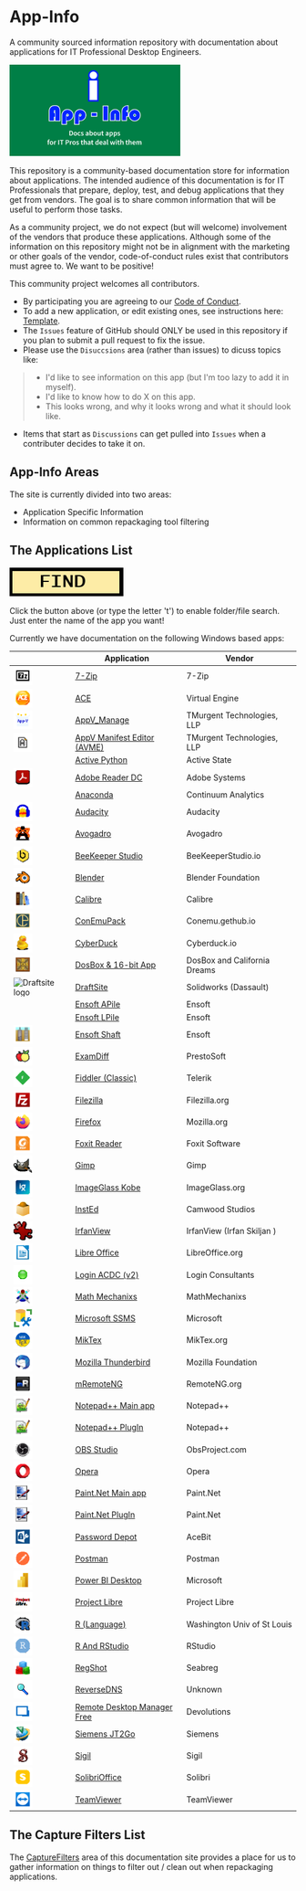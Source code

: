 # App-Info
A community sourced information repository with documentation about applications for IT Professional Desktop Engineers.

[<img src="media/App-Info.png" alt="App-Info logo" width="300" />](media/App-Info.png)

This repository is a community-based documentation store for information about applications.  The intended audience of this documentation is for IT Professionals that prepare, deploy, test, and debug applications that they get from vendors.  The goal is to share common information that will be useful to perform those tasks.

As a community project, we do not expect (but will welcome) involvement of the vendors that produce these applications.  Although some of the information on this repository might not be in alignment with the marketing or other goals of the vendor, code-of-conduct rules exist that contributors must agree to.  We want to be positive!

This community project welcomes all contributors. 
* By participating you are agreeing to our [Code of Conduct](CODE_OF_CONDUCT.md).
* To add a new application, or edit existing ones, see instructions here: [Template](/Templates).
* The `Issues` feature of GitHub should ONLY be used in this repository if you plan to submit a pull request to fix the issue.
* Please use the `Disuccsions` area (rather than issues) to dicuss topics like:
> * I'd like to see information on this app (but I'm too lazy to add it in myself).
> * I'd like to know how to do X on this app.
> * This looks wrong, and why it looks wrong and what it should look like.
* Items that start as `Discussions` can get pulled into `Issues` when a contributer decides to take it on.

## App-Info Areas
The site is currently divided into two areas:
* Application Specific Information
* Information on common repackaging tool filtering

## The Applications List

<a href="https://github.com/TimMangan/App-Info/find/main"> <img src="media/Find.png" alt="Find" width="200" /> </a> 

Click the button above (or type the letter 't') to enable folder/file search.  Just enter the name of the app you want!


Currently we have documentation on the following Windows based apps:

| | Application | Vendor |
|----|----|----|
| [<img src="/media/AppIcons/SevenZFM-Square44x44Logo.scale-100.png" align="left" Height="33" alt="7-Zip logo"  />](/media/AppIcons/SevenZFM-Square44x44Logo.scale-100.png) | [7-Zip](docs/Windows/7-Zip) | 7-Zip |
| [<img src="/media/AppIcons/ACE-Square44x44Logo.scale-100.png" align="left" Height="33" alt="ACE logo"  />](/media/AppIcons/ACE-Square44x44Logo.scale-100.png) | [ACE](docs/Windows/VirtualEngine/Ace) | Virtual Engine |
| [<img src="/media/AppIcons/APPVMANAGE-Square44x44Logo.scale-100.png" align="left" Height="33" alt="AppV_Manage logo"  />](/media/AppIcons/APPVMANAGE-Square44x44Logo.scale-100.png) | [AppV_Manage](docs/Windows/TMurgent/AppV_Manage) | TMurgent Technologies, LLP |
| [<img src="/media/AppIcons/APPVMANIFESTEDITOR-Square44x44Logo.scale-100.png" align="left" Height="33" alt="AppV_Manage logo"  />](/media/AppIcons/APPVMANIFESTEDITOR-Square44x44Logo.scale-100.png) | [AppV Manifest Editor (AVME)](docs/Windows/TMurgent/AppVManifestEditor) | TMurgent Technologies, LLP |
| | [Active Python](docs/Windows/Active%20State//ActivePython) | Active State |
| [<img src="/media/AppIcons/ACRORDThreeTwo-Square44x44Logo.scale-100.png" align="left" Height="33" alt="Actobat Reader logo"  />](/media/AppIcons/ACRORDThreeTwo-Square44x44Logo.scale-100.png) | [Adobe Reader DC](docs/Windows/Adobe/AdobeReader%20DC) | Adobe Systems |
| | [Anaconda](docs/Windows/ContinuumAnalytics/Anaconda) | Continuum Analytics |
| [<img src="/media/AppIcons/AUDACITY-Square44x44Logo.scale-100.png" align="left" Height="33" alt="Audacity logo"  />](/media/AppIcons/AUDACITY-Square44x44Logo.scale-100.png) | [Audacity](docs/Windows/Audacity) | Audacity |
| [<img src="/media/AppIcons/AVOGADRO-Square44x44Logo.scale-100.png" align="left" Height="33" alt="Avogadro logo"  />](/media/AppIcons/AVOGADRO-Square44x44Logo.scale-100.png) | [Avogadro](docs/Windows/Avogadro) | Avogadro |
| [<img src="/media/AppIcons/BEEKEEPERSTUDIO-Square44x44Logo.scale-100.png" align="left" Height="33" alt="Beekeeper Studio logo"  />](/media/AppIcons/BEEKEEPERSTUDIO-Square44x44Logo.scale-100.png) | [BeeKeeper Studio](docs/Windows/BeekeeperStudio) | BeeKeeperStudio.io |
| [<img src="/media/AppIcons/BLENDER-Square44x44Logo.scale-100.png" align="left" Height="33" alt="Blender logo"  />](/media/AppIcons/BLENDER-Square44x44Logo.scale-100.png) | [Blender](docs/Windows/Blender) | Blender Foundation |
| [<img src="/media/AppIcons/CALIBRE-Square44x44Logo.scale-100.png" align="left" Height="33" alt="Calibre logo"  />](/media/AppIcons/CALIBRE-Square44x44Logo.scale-100.png) | [Calibre](docs/Windows/Calibre) | Calibre |
| [<img src="/media/AppIcons/CONEMUSixFour-Square44x44Logo.scale-100.png" align="left" Height="33" alt="ConEmu logo"  />](/media/AppIcons/CONEMUSixFour-Square44x44Logo.scale-100.png) | [ConEmuPack](docs/Windows/ConEmu/ConEmuPack) | Conemu.gethub.io |
| [<img src="/media/AppIcons/CYBERDUCK-Square44x44Logo.scale-100.png" align="left" Height="33" alt="Foxit Reader logo"  />](/media/AppIcons/CYBERDUCK-Square44x44Logo.scale-100.png) | [CyberDuck](docs/Windows/CyberDuck) | Cyberduck.io |
| [<img src="/media/AppIcons/DOSBOX-Square44x44Logo.scale-100.png" align="left" Height="33" alt="DosBox logo"  />](/media/AppIcons/DOSBOX-Square44x44Logo.scale-100.png) | [DosBox & 16-bit App](docs/Windows/DosBox_Blockout) | DosBox and California Dreams |
| [<img src="/media/AppIcons/DRAFTSITE-Square44x44Logo.scale-100.png" align="left" Height="33" alt="Draftsite logo"  />](/media/AppIcons/DRAFTSITE-Square44x44Logo.scale-100.png) | [DraftSite](docs/Windows/Solidworks/DraftSite) | Solidworks (Dassault) |
| | [Ensoft APile](docs/Windows/Ensoft/APile) | Ensoft |
| | [Ensoft LPile](docs/Windows/Ensoft/LPile) | Ensoft |
| [<img src="/media/AppIcons/WINSHTwoZeroOneSeven-Square44x44Logo.scale-100.png" align="left" Height="33" alt="Shaft logo"  />](/media/AppIcons/WINSHTwoZeroOneSeven-Square44x44Logo.scale-100.png) | [Ensoft Shaft](docs/Windows/Ensoft/Shaft) | Ensoft |
| [<img src="/media/AppIcons/EXAMDIFF-Square44x44Logo.scale-100.png" align="left" Height="33" alt="ExamDiff logo"  />](/media/AppIcons/EXAMDIFF-Square44x44Logo.scale-100.png) | [ExamDiff](docs/Windows/PrestoSoft/ExamDiff) | PrestoSoft |
| [<img src="/media/AppIcons/FIDDLER-Square44x44Logo.scale-100.png" align="left" Height="33" alt="Fiddler logo"  />](/media/AppIcons/FIDDLER-Square44x44Logo.scale-100.png) | [Fiddler (Classic)](docs/Windows/Telerik/Fiddler) | Telerik |
| [<img src="/media/AppIcons/FILEZILLA-Square44x44Logo.scale-100.png" align="left" Height="33" alt="Filezilla logo"  />](/media/AppIcons/FILEZILLZA-Square44x44Logo.scale-100.png) | [Filezilla](docs/Windows/Filezilla) | Filezilla.org |
| [<img src="/media/AppIcons/FIREFOX-Square44x44Logo.scale-100.png" align="left" Height="33" alt="Firefox logo"  />](/media/AppIcons/FIREFOX-Square44x44Logo.scale-100.png) | [Firefox](docs/Windows/Mozilla/Firefox) | Mozilla.org |
| [<img src="/media/AppIcons/FOXITPDFREADER-Square44x44Logo.scale-100.png" align="left" Height="33" alt="Foxit Reader logo"  />](/media/AppIcons/FOXITPDFREADER-Square44x44Logo.scale-100.png) | [Foxit Reader](docs/Windows/Foxit%20Software/Foxit%20Reader) | Foxit Software |
| [<img src="/media/AppIcons/GIMPTwo-Square44x44Logo.targetsize-48.png" align="left" Height="33" alt="Gimp logo"  />](/media/AppIcons/GIMPTwo-Square44x44Logo.targetsize-48.png) | [Gimp](docs/Windows/Gimp) | Gimp |
| [<img src="/media/AppIcons/IMAGEGLASS-Square44x44Logo.scale-100.png" align="left" Height="33" alt="Foxit Reader logo"  />](/media/AppIcons/IMAGEGLASS-Square44x44Logo.scale-100.png) | [ImageGlass Kobe](docs/Windows/ImageGlass.org/ImageGlass%20Kobe) | ImageGlass.org |
| [<img src="/media/AppIcons/INSTED-Square44x44Logo.scale-100.png" align="left" Height="33" alt="Insted logo"  />](/media/AppIcons/INSTED-Square44x44Logo.scale-100.png) | [InstEd](docs/Windows/Camwood/InstEd) | Camwood Studios |
| [<img src="/media/AppIcons/IrfanView.png" align="left" Height="33" alt="IrfanView logo"  />](/media/AppIcons/IrfanView.png)| [IrfanView](docs/Windows/IrfanView) | IrfanView (Irfan Skiljan ) |
| [<img src="/media/AppIcons/SWRITER-Square44x44Logo.scale-100.png" align="left" Height="33" alt="Libre Office logo"  />](/media/AppIcons/SWRITER-Square44x44Logo.scale-100.png) | [Libre Office](docs/Windows/LibreOffice) | LibreOffice.org |
| [<img src="/media/AppIcons/LOGINACDCTwo-Square44x44Logo.scale-100.png" align="left" Height="33" alt="ACDC logo"  />](/media/AppIcons/LOGINACDCTwo-Square44x44Logo.scale-100.png) | [Login ACDC (v2)](docs/Windows/LoginConsultants/ACDC%20v2) | Login Consultants |
| [<img src="/media/AppIcons/MATHMECHANIXS-Square44x44Logo.scale-100.png" align="left" Height="33" alt="Math Mechanixs logo"  />](/media/AppIcons/MATHMECHANIXS-Square44x44Logo.scale-100.png) | [Math Mechanixs](docs/Windows/MathMechanixs) | MathMechanixs |
| [<img src="/media/AppIcons/SSMS-Square44x44Logo.targetsize-48.png" align="left" Height="33" alt="SSMS logo"  />](/media/AppIcons/SSMS-Square44x44Logo.targetsize-48.png) | [Microsoft SSMS](docs/Windows/Microsoft/SSMS) | Microsoft |
| [<img src="/media/AppIcons/MIKTEXCONSOLE-Square44x44Logo.scale-100.png" align="left" Height="33" alt="MikTex logo"  />](/media/AppIcons/MIKTEXCONSOLE-Square44x44Logo.scale-100.png) | [MikTex](docs/Windows/MikTex) | MikTex.org |
| [<img src="/media/AppIcons/THUNDERBIRD-Square44x44Logo.scale-100.png" align="left" Height="33" alt="Thunderbird logo"  />](/media/AppIcons/THUNDERBIRD-Square44x44Logo.scale-100.png) | [Mozilla Thunderbird](docs/Windows/Mozilla/Thunderbird) | Mozilla Foundation |
| [<img src="/media/AppIcons/MREMOTENG-Square44x44Logo.scale-100.png" align="left" Height="33" alt="mRemoteNG logo"  />](/media/AppIcons/MREMOTENG-Square44x44Logo.scale-100.png) | [mRemoteNG](docs/Windows/mRemoteNG) | RemoteNG.org |
| [<img src="/media/AppIcons/NOTEPAD-Square44x44Logo.scale-100.png" align="left" Height="33" alt="mRemoteNG logo"  />](/media/AppIcons/NOTEPAD-Square44x44Logo.scale-100.png) | [Notepad++ Main app](docs/Windows/Notepad++/MainApp) | Notepad++ |
| [<img src="/media/AppIcons/NOTEPAD-Square44x44Logo.scale-100.png" align="left" Height="33" alt="mRemoteNG logo"  />](/media/AppIcons/NOTEPAD-Square44x44Logo.scale-100.png) | [Notepad++ PlugIn](docs/Windows/Notepad++/Plugin-Compare) | Notepad++ |
| [<img src="/media/AppIcons/OBSSixFour-Square44x44Logo.scale-100.png" align="left" Height="33" alt="ExamDiff logo"  />](/media/AppIcons/OBSSixFour-Square44x44Logo.scale-100.png) | [OBS Studio](docs/Windows/ObsStudio) | ObsProject.com |
| [<img src="/media/AppIcons/Opera.png" align="left" Height="33" alt="Opera logo"  />](/media/AppIcons/Opera.png) | [Opera](docs/Windows/Opera) | Opera |
| [<img src="/media/AppIcons/PAINTDOTNET-Square44x44Logo.scale-100.png" align="left" Height="33" alt="Paint.Net logo"  />](/media/AppIcons/PAINTDOTNET-Square44x44Logo.scale-100.png) | [Paint.Net Main app](docs/Windows/Paint.Net/Paint.Net%20MainApp) | Paint.Net |
| [<img src="/media/AppIcons/PAINTDOTNET-Square44x44Logo.scale-100.png" align="left" Height="33" alt="Paint.Net logo"  />](/media/AppIcons/PAINTDOTNET-Square44x44Logo.scale-100.png) | [Paint.Net PlugIn](docs/Windows/Paint.Net/Paint.Net%20Plugins) | Paint.Net |
| [<img src="/media/AppIcons/PASSWORDDEPOT-Square44x44Logo.scale-100.png" align="left" Height="33" alt="Password Depot logo"  />](/media/AppIcons/PASSWORDDEPOT-Square44x44Logo.scale-100.png) | [Password Depot](docs/Windows/PasswordDepot) | AceBit |
| [<img src="/media/AppIcons/POSTMAN-Square44x44Logo.scale-100.png" align="left" Height="33" alt="Postman logo"  />](/media/AppIcons/POSTMAN-Square44x44Logo.scale-100.png) | [Postman](docs/Windows/Postman) | Postman |
| [<img src="/media/AppIcons/PBIDESKTOP-Square44x44Logo.scale-100.png" align="left" Height="33" alt="PBIDesktop logo"  />](/media/AppIcons/PBIDESKTOP-Square44x44Logo.scale-100.png) | [Power BI Desktop](docs/Windows/Microsoft/PowerBIDesktop) | Microsoft |
| [<img src="/media/AppIcons/PROJECTLIBRE-Square44x44Logo.scale-100.png" align="left" Height="33" alt="Project Libre logo"  />](/media/AppIcons/PROJECTLIBRE-Square44x44Logo.scale-100.png) | [Project Libre](docs/Windows/ProjectLibre) | Project Libre |
| [<img src="/media/AppIcons/RGUI-Square44x44Logo.scale-100.png" align="left" Height="33" alt="R logo"  />](/media/AppIcons/RGUI-Square44x44Logo.scale-100.png) | [R (Language)](docs/Windows/R/R%20Language) | Washington Univ of St Louis |
| [<img src="/media/AppIcons/RSTUDIO-Square44x44Logo.scale-100.png" align="left" Height="33" alt="R Studio logo"  />](/media/AppIcons/RSTUDIO-Square44x44Logo.scale-100.png) | [R And RStudio](docs/Windows/R/R%20with%20RStudio) | RStudio |
| [<img src="/media/AppIcons/REGSHOTXSixFourANSI-Square44x44Logo.scale-100.png" align="left" Height="33" alt="Regshot logo"  />](/media/AppIcons/REGSHOTXSixFourANSI-Square44x44Logo.scale-100.png) | [RegShot](docs/Windows/Seabreg/RegShot) | Seabreg |
| [<img src="/media/AppIcons/REVERSE-Square44x44Logo.scale-100.png" align="left" Height="33" alt="ReverseDNS logo"  />](/media/AppIcons/REVERSE-Square44x44Logo.scale-100.png) | [ReverseDNS](docs/Windows/ReverseDNS) | Unknown |
| [<img src="/media/AppIcons/REMOTEDESKTOPMANAGERFREE-Square44x44Logo.scale-100.png" align="left" Height="33" alt="Foxit Reader logo"  />](/media/AppIcons/REMOTEDESKTOPMANAGERFREE-Square44x44Logo.scale-100.png) | [Remote Desktop Manager Free](docs/Windows/Devolutions/RemoteDesktopManager%20Free) | Devolutions |
| [<img src="/media/AppIcons/JT2Go-Square44x44Logo.scale-100.png" align="left" Height="33" alt="Regshot logo"  />](/media/AppIcons/JT2Go-Square44x44Logo.scale-100.png) | [Siemens JT2Go](docs/Windows/Siemens/JT2Go) | Siemens |
| [<img src="/media/AppIcons/SIGIL-Square44x44Logo.scale-100.png" align="left" Height="33" alt="Sigil logo"  />](/media/AppIcons/SIGIL-Square44x44Logo.scale-100.png) | [Sigil](docs/Windows/Sigil) | Sigil |
| [<img src="/media/AppIcons/SOLIBRI-Square44x44Logo.scale-100.png" align="left" Height="33" alt="Solibri logo"  />](/media/AppIcons/SOLIBRI-Square44x44Logo.scale-100.png) | [SolibriOffice](docs/Windows/Solibri/SolibriOffice) | Solibri |
| [<img src="/media/AppIcons/TEAMVIEWER-Square44x44Logo.scale-100.png" align="left" Height="33" alt="TeamViewer logo"  />](/media/AppIcons/TEAMVIEWER-Square44x44Logo.scale-100.png) | [TeamViewer](docs/Windows/TeamViewer) | TeamViewer |


## The Capture Filters List

The [CaptureFilters](docs/CaptureFilters) area of this documentation site provides a place for us to gather information on things to filter out / clean out when repackaging applications.
